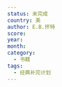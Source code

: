 ```yaml
---
status: 未完成
country: 美
author: E.B.怀特
score:
year:
month:
category:
  - 书籍
tags:
  - 经典补完计划
---
```


